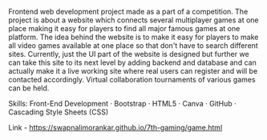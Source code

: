 Frontend web development project made as a part of a competition. 
The project is about a website which connects several multiplayer games at one place making it easy for players to find all major famous games at one platform. 
The idea behind the website is to make it easy for players to make all video games available at one place so that don't have to search different sites. 
Currently, just the UI part of the website is designed but further we can take this site to its next level by adding backend and database and can actually make it a live working site where real users can register and will be contacted 
accordingly. 
Virtual collaboration tournaments of various games can be held.

Skills: Front-End Development · Bootstrap · HTML5 · Canva · GitHub · Cascading Style Sheets (CSS)

Link - https://swapnalimorankar.github.io/7th-gaming/game.html
